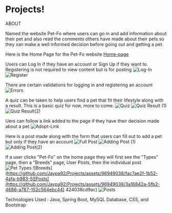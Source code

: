 # Projects!
ABOUT

Named the website Pet-Fo where users can go in and add information about their pet and also read the comments others have made about their pets so they 
xan make a well informed decision before going out and getting a pet.

Here is the Home Page for the Pet-Fo website
[Home-page](https://github.com/Jaypa92/Projects/assets/96949038/facd5a76-cca5-462c-a84f-58b540af620e)

Users can Log In if they have an account or Sign Up if they want to. Registering is not required to view content but is for posting
![Log-In](https://github.com/Jaypa92/Projects/assets/96949038/8751abfc-b9e7-4f8b-b57f-3e7a03031cf7)
![Register](https://github.com/Jaypa92/Projects/assets/96949038/83b4821e-745c-4721-8de3-b9581243d3c1)

There are certain validations for logging in and registering an account
![Errors](https://github.com/Jaypa92/Projects/assets/96949038/414ed3c9-27b0-4a90-a15f-69a027741928)

A quiz can be taken to help users find a pet that fit their lifestyle along with a result. This is a basic quiz for now, more to come.
![Quiz](https://github.com/Jaypa92/Projects/assets/96949038/1d4a7a5f-9287-4c30-85d2-177462c35bb2)
![Quiz Result (1)](https://github.com/Jaypa92/Projects/assets/96949038/8ce19586-5bba-4c3f-a9d1-da53573070f3)
![Quiz Result(2)](https://github.com/Jaypa92/Projects/assets/96949038/ab05ff77-600a-4771-8e9f-8bcefff8717b)

Uers can follow a link added to the page if they have their decision made about a pet
![Adopt-Link](https://github.com/Jaypa92/Projects/assets/96949038/0f5ab251-7cda-4fc2-b914-273c0564685f)

Here is a post made along with the form that users can fill out to add a pet but only if they have an account
![Full Post](https://github.com/Jaypa92/Projects/assets/96949038/8757c69b-62b4-43ef-9440-e61fa5d86ab8)
![Adding Post (1)](https://github.com/Jaypa92/Projects/assets/96949038/c03876bc-6fb2-412d-8d79-7d123fd798d2)
![Adding Post(2)](https://github.com/Jaypa92/Projects/assets/96949038/f1d4a071-fb7d-4323-b26e-52f7b57d4b29)

If a user clicks "Pet-Fo" on the home page they will first see the "Types" page, then a "Breeds" page, User Posts, then the individual post
![Pet Types](https://github.com/Jaypa92/Projects/assets/96949038/fe3a80cf-d96d-4244-838e-2467a89f5723)
![Breeds](https://github.com/Jaypa92/Projects/assets/96949038/fac7ae2f-1b52-4afa-b983-5![Posts](https://github.com/Jaypa92/Projects/assets/96949038/3a16842a-5fb2-4686-a787-152c564ebc44)
424038cd9ac)
![Posts](https://github.com/Jaypa92/Projects/assets/96949038/ec56714c-87ab-41ac-a079-1cca9b6d8a41)

Technologies Used : Java, Spring Boot, MySQL Database, CSS, and Bootstrap
